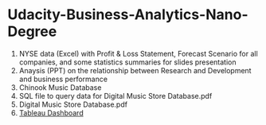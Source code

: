 # Udacity-Business-Analytics-Nano-Degree
1. NYSE data (Excel) with Profit & Loss Statement, Forecast Scenario for all companies, and some statistics summaries for slides presentation
2. Anaysis (PPT) on the relationship between Research and Development and business performance
3. Chinook Music Database
4. SQL file to query data for Digital Music Store Database.pdf
5. Digital Music Store Database.pdf
6. [Tableau Dashboard](https://shorturl.at/aJKP2)
